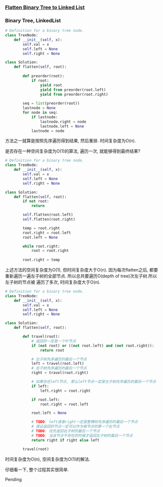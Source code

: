 ### [Flatten Binary Tree to Linked List](https://leetcode.com/problems/flatten-binary-tree-to-linked-list/)


### Binary Tree, LinkedList


```Python
# Definition for a binary tree node.
class TreeNode:
    def __init__(self, x):
        self.val = x
        self.left = None
        self.right = None

class Solution:
    def flatten(self, root):
        
        def preorder(root):
            if root:
                yield root
                yield from preorder(root.left)
                yield from preorder(root.right)
        
        seq = list(preorder(root))
        lastnode = None
        for node in seq:
            if lastnode:
                lastnode.right = node
                lastnode.left = None
            lastnode = node
```

方法之一就算是按照先序遍历得到结果, 然后重排. 时间复杂度为O(n).

是否存在一种空间复杂度为O(1)的算法, 遍历一次, 就能够得到最终结果?


```Python
# Definition for a binary tree node.
class TreeNode:
    def __init__(self, x):
        self.val = x
        self.left = None
        self.right = None

class Solution:
    def flatten(self, root):
        if not root:
            return

        self.flatten(root.left)
        self.flatten(root.right)

        temp = root.right
        root.right = root.left
        root.left = None

        while root.right:
            root = root.right
        
        root.right = temp
```

上述方法的空间复杂度为O(1), 但时间复杂度大于O(n).
因为每次flatten之后, 都要重新遍历一遍左子树的全部节点.
所以总共要遍历O(depth of tree)次左子树.所以左子树的节点被
遍历了多次, 时间复杂度大于O(n).


```Python
# Definition for a binary tree node.
class TreeNode:
    def __init__(self, x):
        self.val = x
        self.left = None
        self.right = None

class Solution:
    def flatten(self, root):

        def travel(root):
            # 返回的一定是一个叶节点
            if (not root) or ((not root.left) and (not root.right)):
                return root

            # 左子树先序遍历的最后一个节点
            left = travel(root.left)
            # 右子树先序遍历的最后一个节点
            right = travel(root.right)

            # 如果存在left节点, 那么left节点一定是左子树先序遍历的最后一个节点
            if left:
                left.right = root.right

            if root.left:
                root.right = root.left

            root.left = None

            # TODO: left或者right一定是整棵树先序遍历的最后一个节点
            # 保证返回的节点一定可以作为根节点的第一个右节点
            # TODO: 优先返回右子树的最后一个节点
            # TODO: 当该节点不存在的时候才返回左子树的最后一个节点
            return right if right else left

        travel(root)
```

时间复杂度为O(n), 空间复杂度为O(1)的解法.

仔细看一下, 整个过程其实很简单.

Pending
